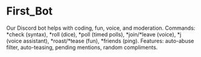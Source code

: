 # First_Bot
Our Discord bot helps with coding, fun, voice, and moderation. Commands: *check (syntax), *roll (dice), *poll (timed polls), *join/*leave (voice), *j (voice assistant), *roast/*tease (fun), *friends (ping). Features: auto-abuse filter, auto-teasing, pending mentions, random compliments.
